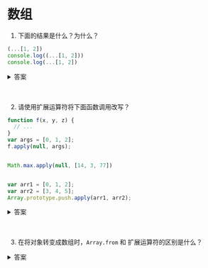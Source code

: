 # 数组

1. 下面的结果是什么？为什么？

```js
(...[1, 2])
console.log((...[1, 2]))
console.log(...[1, 2])
```

<details>
<summary>答案</summary>

```js
(...[1, 2])
// Uncaught SyntaxError: Unexpected number

console.log((...[1, 2]))
// Uncaught SyntaxError: Unexpected number

console.log(...[1, 2])
// 1 2
```

只有函数调用时，扩展运算符才可以放在圆括号中，否则会报错。
</details>
<br><br>

2. 请使用扩展运算符将下面函数调用改写？

```js
function f(x, y, z) {
  // ...
}
var args = [0, 1, 2];
f.apply(null, args);


Math.max.apply(null, [14, 3, 77])


var arr1 = [0, 1, 2];
var arr2 = [3, 4, 5];
Array.prototype.push.apply(arr1, arr2);
```

<details>
<summary>答案</summary>

```js
function f(x, y, z) {
  // ...
}
let args = [0, 1, 2];
f(...args);


Math.max(...[14, 3, 77])



let arr1 = [0, 1, 2];
let arr2 = [3, 4, 5];
arr1.push(...arr2);
```
</details>
<br><br>

3. 在将对象转变成数组时，`Array.from` 和 扩展运算符的区别是什么？

<details>
<summary>答案</summary>

扩展运算符背后调用的是遍历器接口`（Symbol.iterator）`，如果一个对象没有部署这个接口，就无法转换。`Array.from`方法还支持类似数组的对象。所谓类似数组的对象，本质特征只有一点，即必须有`length`属性。因此，任何有`length`属性的对象，都可以通过`Array.from`方法转为数组，而此时扩展运算符就无法转换。

```js
Array.from({ length: 3 });
// [ undefined, undefined, undefined ]

[...{length: 3}]
//Uncaught TypeError: {(intermediate value)} is not iterable
```

</details>
<br><br>